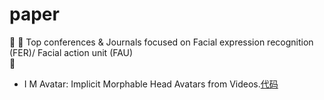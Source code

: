 # **paper**
:memo: :high_brightness: Top conferences & Journals focused on Facial expression recognition (FER)/ Facial action unit (FAU)  
:high_brightness:
- I M Avatar: Implicit Morphable Head Avatars from Videos.[代码](https://github.com/zhengyuf/IMavatar.git)
